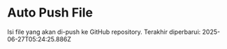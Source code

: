 # Auto Push File

Isi file yang akan di-push ke GitHub repository.
Terakhir diperbarui: 2025-06-27T05:24:25.886Z
